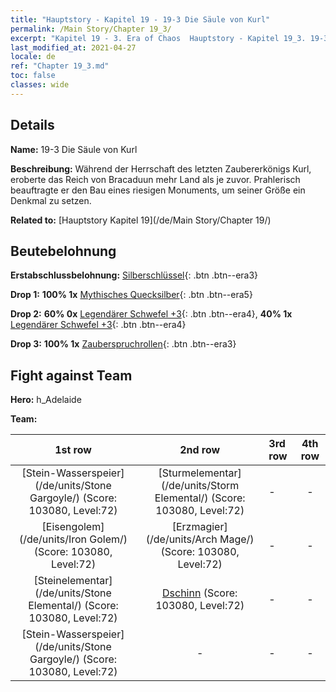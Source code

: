```yaml
---
title: "Hauptstory - Kapitel 19 - 19-3 Die Säule von Kurl"
permalink: /Main Story/Chapter 19_3/
excerpt: "Kapitel 19 - 3. Era of Chaos  Hauptstory - Kapitel 19_3. 19-3 Die Säule von Kurl"
last_modified_at: 2021-04-27
locale: de
ref: "Chapter 19_3.md"
toc: false
classes: wide
---
```


## Details

 **Name:** 19-3 Die Säule von Kurl

 **Beschreibung:** Während der Herrschaft des letzten Zaubererkönigs Kurl, eroberte das Reich von Bracaduun mehr Land als je zuvor. Prahlerisch beauftragte er den Bau eines riesigen Monuments, um seiner Größe ein Denkmal zu setzen.

 **Related to:** [Hauptstory Kapitel 19](/de/Main Story/Chapter 19/)

## Beutebelohnung

 **Erstabschlussbelohnung:** [Silberschlüssel](/ItemsDE/con_693/){: .btn .btn--era3}

 **Drop 1:** **100% 1x** [Mythisches Quecksilber](/ItemsDE/mat_63/){: .btn .btn--era5}

 **Drop 2:** **60% 0x** [Legendärer Schwefel +3](/ItemsDE/mat_57/){: .btn .btn--era4}, **40% 1x** [Legendärer Schwefel +3](/ItemsDE/mat_57/){: .btn .btn--era4}

 **Drop 3:** **100% 1x** [Zauberspruchrollen](/ItemsDE/con_694/){: .btn .btn--era3}


## Fight against Team
 **Hero:** h_Adelaide

 **Team:**


  | 1st row | 2nd row | 3rd row | 4th row |
  |:----:|:----:|:----|:----:|
  | [Stein-Wasserspeier](/de/units/Stone Gargoyle/) (Score: 103080, Level:72)  | [Sturmelementar](/de/units/Storm Elemental/) (Score: 103080, Level:72)  | - | - |
  | [Eisengolem](/de/units/Iron Golem/) (Score: 103080, Level:72)  | [Erzmagier](/de/units/Arch Mage/) (Score: 103080, Level:72)  | - | - |
  | [Steinelementar](/de/units/Stone Elemental/) (Score: 103080, Level:72)  | [Dschinn](/de/units/Genie/) (Score: 103080, Level:72)  | - | - |
  | [Stein-Wasserspeier](/de/units/Stone Gargoyle/) (Score: 103080, Level:72)  | - | - | - |


